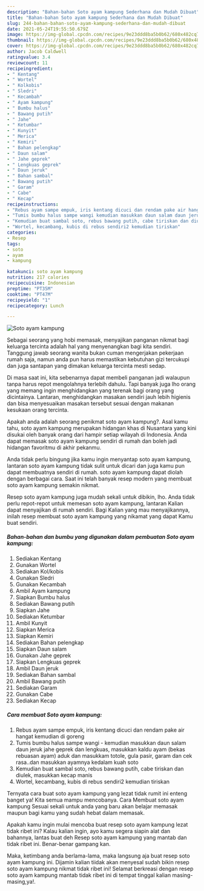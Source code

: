 ```yaml
---
description: "Bahan-bahan Soto ayam kampung Sederhana dan Mudah Dibuat"
title: "Bahan-bahan Soto ayam kampung Sederhana dan Mudah Dibuat"
slug: 244-bahan-bahan-soto-ayam-kampung-sederhana-dan-mudah-dibuat
date: 2021-05-24T19:55:50.679Z
image: https://img-global.cpcdn.com/recipes/9e23ddd8ba5b0b62/680x482cq70/soto-ayam-kampung-foto-resep-utama.jpg
thumbnail: https://img-global.cpcdn.com/recipes/9e23ddd8ba5b0b62/680x482cq70/soto-ayam-kampung-foto-resep-utama.jpg
cover: https://img-global.cpcdn.com/recipes/9e23ddd8ba5b0b62/680x482cq70/soto-ayam-kampung-foto-resep-utama.jpg
author: Jacob Caldwell
ratingvalue: 3.4
reviewcount: 11
recipeingredient:
- " Kentang"
- " Wortel"
- " Kolkobis"
- " Sledri"
- " Kecambah"
- " Ayam kampung"
- " Bumbu halus"
- " Bawang putih"
- " Jahe"
- " Ketumbar"
- " Kunyit"
- " Merica"
- " Kemiri"
- " Bahan pelengkap"
- " Daun salam"
- " Jahe geprek"
- " Lengkuas geprek"
- " Daun jeruk"
- " Bahan sambal"
- " Bawang putih"
- " Garam"
- " Cabe"
- " Kecap"
recipeinstructions:
- "Rebus ayam sampe empuk, iris kentang dicuci dan rendam pake air hangat kemudian di goreng"
- "Tumis bumbu halus sampe wangi kemudian masukkan daun salam daun jeruk jahe geprek dan lengkuas, masukkan kaldu ayam (bekas rebuasan ayam) aduk dan masukkam totole, gula pasir, garam dan cek rasa..dan masukkan ayamnya kedalam kuah soto"
- "Kemudian buat sambal soto, rebus bawang putih, cabe tiriskan dan diulek, masukkan kecap manis"
- "Wortel, kecambang, kubis di rebus sendiri2 kemudian tiriskan"
categories:
- Resep
tags:
- soto
- ayam
- kampung

katakunci: soto ayam kampung 
nutrition: 217 calories
recipecuisine: Indonesian
preptime: "PT35M"
cooktime: "PT47M"
recipeyield: "1"
recipecategory: Lunch

---
```



![Soto ayam kampung](https://img-global.cpcdn.com/recipes/9e23ddd8ba5b0b62/680x482cq70/soto-ayam-kampung-foto-resep-utama.jpg)

Sebagai seorang yang hobi memasak, menyajikan panganan nikmat bagi keluarga tercinta adalah hal yang menyenangkan bagi kita sendiri. Tanggung jawab seorang  wanita bukan cuman mengerjakan pekerjaan rumah saja, namun anda pun harus memastikan kebutuhan gizi tercukupi dan juga santapan yang dimakan keluarga tercinta mesti sedap.

Di masa  saat ini, kita sebenarnya dapat membeli panganan jadi walaupun tanpa harus repot mengolahnya terlebih dahulu. Tapi banyak juga lho orang yang memang ingin menghidangkan yang terenak bagi orang yang dicintainya. Lantaran, menghidangkan masakan sendiri jauh lebih higienis dan bisa menyesuaikan masakan tersebut sesuai dengan makanan kesukaan orang tercinta. 



Apakah anda adalah seorang penikmat soto ayam kampung?. Asal kamu tahu, soto ayam kampung merupakan hidangan khas di Nusantara yang kini disukai oleh banyak orang dari hampir setiap wilayah di Indonesia. Anda dapat memasak soto ayam kampung sendiri di rumah dan boleh jadi hidangan favoritmu di akhir pekanmu.

Anda tidak perlu bingung jika kamu ingin menyantap soto ayam kampung, lantaran soto ayam kampung tidak sulit untuk dicari dan juga kamu pun dapat membuatnya sendiri di rumah. soto ayam kampung dapat diolah dengan berbagai cara. Saat ini telah banyak resep modern yang membuat soto ayam kampung semakin nikmat.

Resep soto ayam kampung juga mudah sekali untuk dibikin, lho. Anda tidak perlu repot-repot untuk memesan soto ayam kampung, lantaran Kalian dapat menyajikan di rumah sendiri. Bagi Kalian yang mau menyajikannya, inilah resep membuat soto ayam kampung yang nikamat yang dapat Kamu buat sendiri.

<!--inarticleads1-->

##### Bahan-bahan dan bumbu yang digunakan dalam pembuatan Soto ayam kampung:

1. Sediakan  Kentang
1. Gunakan  Wortel
1. Sediakan  Kol/kobis
1. Gunakan  Sledri
1. Gunakan  Kecambah
1. Ambil  Ayam kampung
1. Siapkan  Bumbu halus
1. Sediakan  Bawang putih
1. Siapkan  Jahe
1. Sediakan  Ketumbar
1. Ambil  Kunyit
1. Siapkan  Merica
1. Siapkan  Kemiri
1. Sediakan  Bahan pelengkap
1. Siapkan  Daun salam
1. Gunakan  Jahe geprek
1. Siapkan  Lengkuas geprek
1. Ambil  Daun jeruk
1. Sediakan  Bahan sambal
1. Ambil  Bawang putih
1. Sediakan  Garam
1. Gunakan  Cabe
1. Sediakan  Kecap




<!--inarticleads2-->

##### Cara membuat Soto ayam kampung:

1. Rebus ayam sampe empuk, iris kentang dicuci dan rendam pake air hangat kemudian di goreng
1. Tumis bumbu halus sampe wangi - kemudian masukkan daun salam daun jeruk jahe geprek dan lengkuas, masukkan kaldu ayam (bekas rebuasan ayam) aduk dan masukkam totole, gula pasir, garam dan cek rasa..dan masukkan ayamnya kedalam kuah soto
1. Kemudian buat sambal soto, rebus bawang putih, cabe tiriskan dan diulek, masukkan kecap manis
1. Wortel, kecambang, kubis di rebus sendiri2 kemudian tiriskan




Ternyata cara buat soto ayam kampung yang lezat tidak rumit ini enteng banget ya! Kita semua mampu mencobanya. Cara Membuat soto ayam kampung Sesuai sekali untuk anda yang baru akan belajar memasak maupun bagi kamu yang sudah hebat dalam memasak.

Apakah kamu ingin mulai mencoba buat resep soto ayam kampung lezat tidak ribet ini? Kalau kalian ingin, ayo kamu segera siapin alat dan bahannya, lantas buat deh Resep soto ayam kampung yang mantab dan tidak ribet ini. Benar-benar gampang kan. 

Maka, ketimbang anda berlama-lama, maka langsung aja buat resep soto ayam kampung ini. Dijamin kalian tiidak akan menyesal sudah bikin resep soto ayam kampung nikmat tidak ribet ini! Selamat berkreasi dengan resep soto ayam kampung mantab tidak ribet ini di tempat tinggal kalian masing-masing,ya!.

